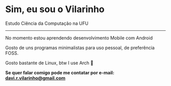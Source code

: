 # Sim, eu sou o Vilarinho

Estudo Ciência da Computação na UFU

---

No momento estou aprendendo desenvolvimento Mobile com Android

Gosto de uns programas minimalistas para uso pessoal, de preferência FOSS.

Gosto bastante de Linux, btw I use Arch 🐧

**Se quer falar comigo pode me contatar por e-mail: davi.r.vilarinho@gmail.com**
